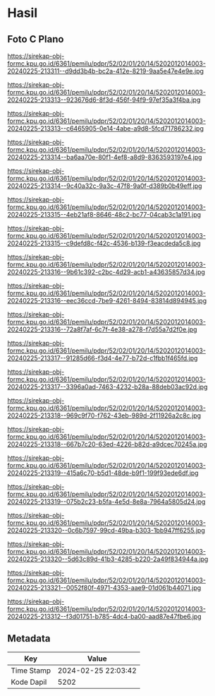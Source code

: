 # Hasil

## Foto C Plano

https://sirekap-obj-formc.kpu.go.id/6361/pemilu/pdpr/52/02/01/20/14/5202012014003-20240225-213311--d9dd3b4b-bc2a-412e-8219-9aa5e47e4e9e.jpg

https://sirekap-obj-formc.kpu.go.id/6361/pemilu/pdpr/52/02/01/20/14/5202012014003-20240225-213313--923676d6-8f3d-456f-94f9-97ef35a3f4ba.jpg

https://sirekap-obj-formc.kpu.go.id/6361/pemilu/pdpr/52/02/01/20/14/5202012014003-20240225-213313--c6465905-0e14-4abe-a9d8-5fcd71786232.jpg

https://sirekap-obj-formc.kpu.go.id/6361/pemilu/pdpr/52/02/01/20/14/5202012014003-20240225-213314--ba6aa70e-80f1-4ef8-a8d9-8363593197e4.jpg

https://sirekap-obj-formc.kpu.go.id/6361/pemilu/pdpr/52/02/01/20/14/5202012014003-20240225-213314--9c40a32c-9a3c-47f8-9a0f-d389b0b49eff.jpg

https://sirekap-obj-formc.kpu.go.id/6361/pemilu/pdpr/52/02/01/20/14/5202012014003-20240225-213315--4eb21af8-8646-48c2-bc77-04cab3c1a191.jpg

https://sirekap-obj-formc.kpu.go.id/6361/pemilu/pdpr/52/02/01/20/14/5202012014003-20240225-213315--c9defd8c-f42c-4536-b139-f3eacdeda5c8.jpg

https://sirekap-obj-formc.kpu.go.id/6361/pemilu/pdpr/52/02/01/20/14/5202012014003-20240225-213316--9b61c392-c2bc-4d29-acb1-a43635857d34.jpg

https://sirekap-obj-formc.kpu.go.id/6361/pemilu/pdpr/52/02/01/20/14/5202012014003-20240225-213316--eec36ccd-7be9-4261-8494-83814d894945.jpg

https://sirekap-obj-formc.kpu.go.id/6361/pemilu/pdpr/52/02/01/20/14/5202012014003-20240225-213316--72a8f7af-6c7f-4e38-a278-f7d55a7d2f0e.jpg

https://sirekap-obj-formc.kpu.go.id/6361/pemilu/pdpr/52/02/01/20/14/5202012014003-20240225-213317--91285d66-f3d4-4e77-b72d-c1fbb1f465fd.jpg

https://sirekap-obj-formc.kpu.go.id/6361/pemilu/pdpr/52/02/01/20/14/5202012014003-20240225-213317--3396a0ad-7463-4232-b28a-88deb03ac92d.jpg

https://sirekap-obj-formc.kpu.go.id/6361/pemilu/pdpr/52/02/01/20/14/5202012014003-20240225-213318--969c9f70-f762-43eb-989d-2f11926a2c8c.jpg

https://sirekap-obj-formc.kpu.go.id/6361/pemilu/pdpr/52/02/01/20/14/5202012014003-20240225-213318--667b7c20-63ed-4226-b82d-a9dcec70245a.jpg

https://sirekap-obj-formc.kpu.go.id/6361/pemilu/pdpr/52/02/01/20/14/5202012014003-20240225-213319--415a6c70-b5d1-48de-b9f1-199f93ede6df.jpg

https://sirekap-obj-formc.kpu.go.id/6361/pemilu/pdpr/52/02/01/20/14/5202012014003-20240225-213319--075b2c23-b5fa-4e5d-8e8a-7964a5805d24.jpg

https://sirekap-obj-formc.kpu.go.id/6361/pemilu/pdpr/52/02/01/20/14/5202012014003-20240225-213320--0c6b7597-99cd-49ba-b303-1bb947ff6255.jpg

https://sirekap-obj-formc.kpu.go.id/6361/pemilu/pdpr/52/02/01/20/14/5202012014003-20240225-213320--5d63c89d-41b3-4285-b220-2a49f834944a.jpg

https://sirekap-obj-formc.kpu.go.id/6361/pemilu/pdpr/52/02/01/20/14/5202012014003-20240225-213321--0052f80f-4971-4353-aae9-01d061b44071.jpg

https://sirekap-obj-formc.kpu.go.id/6361/pemilu/pdpr/52/02/01/20/14/5202012014003-20240225-213312--f3d01751-b785-4dc4-ba00-aad87e47fbe6.jpg


## Metadata

| Key        | Value               |
| ---------- | ------------------- |
| Time Stamp | 2024-02-25 22:03:42 |
| Kode Dapil | 5202                |



